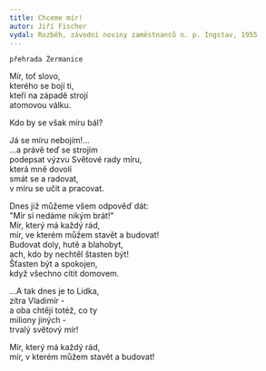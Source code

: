 ```yaml
---
title: Chceme mír! 
autor: Jiří Fischer
vydal: Rozběh, závodní noviny zaměstnanců n. p. Ingstav, 1955
---
```


    přehrada Žermanice  

Mír, toť slovo,   
kterého se bojí ti,   
kteří na západě strojí   
atomovou válku.

Kdo by se však míru bál?

Já se míru nebojím!...   
...a právě teď se strojím   
podepsat výzvu Světové rady míru,   
která mně dovolí   
smát se a radovat,   
v míru se učit a pracovat.

Dnes již můžeme všem odpověď dát:  
"Mír si nedáme nikým brát!"    
Mír, který má každý rád,   
mír, ve kterém můžem stavět a budovat!  
Budovat doly, hutě a blahobyt,   
ach, kdo by nechtěl štasten být!   
Šťasten být a spokojen,   
když všechno cítit domovem.

...A tak dnes je to Lidka,   
zítra Vladimír -   
a oba chtějí totéž, co ty  
miliony jiných -    
trvalý světový mír!

Mír, který má každý rád,   
mír, v kterém můžem stavět a budovat!